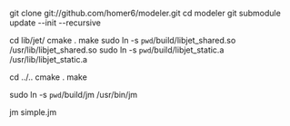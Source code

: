 


git clone git://github.com/homer6/modeler.git
cd modeler
git submodule update --init --recursive

cd lib/jet/
cmake .
make
sudo ln -s `pwd`/build/libjet_shared.so /usr/lib/libjet_shared.so
sudo ln -s `pwd`/build/libjet_static.a /usr/lib/libjet_static.a

cd ../..
cmake .
make

sudo ln -s `pwd`/build/jm /usr/bin/jm

jm simple.jm

